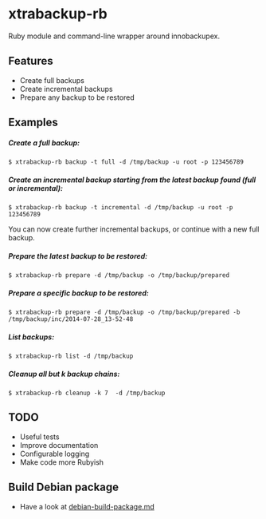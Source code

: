 # xtrabackup-rb

Ruby module and command-line wrapper around innobackupex.

## Features
 - Create full backups
 - Create incremental backups
 - Prepare any backup to be restored

## Examples

##### Create a full backup:
    $ xtrabackup-rb backup -t full -d /tmp/backup -u root -p 123456789


##### Create an incremental backup starting from the latest backup found (full or incremental):
    $ xtrabackup-rb backup -t incremental -d /tmp/backup -u root -p 123456789
You can now create further incremental backups, or continue with a new full backup.


##### Prepare the latest backup to be restored:
    $ xtrabackup-rb prepare -d /tmp/backup -o /tmp/backup/prepared


##### Prepare a specific backup to be restored:
    $ xtrabackup-rb prepare -d /tmp/backup -o /tmp/backup/prepared -b /tmp/backup/inc/2014-07-28_13-52-48

##### List backups:
    $ xtrabackup-rb list -d /tmp/backup

##### Cleanup all but k backup chains:
    $ xtrabackup-rb cleanup -k 7  -d /tmp/backup


## TODO
 - Useful tests
 - Improve documentation
 - Configurable logging
 - Make code more Rubyish

 ## Build Debian package
 * Have a look at [debian-build-package.md](debian-build-package.md)
